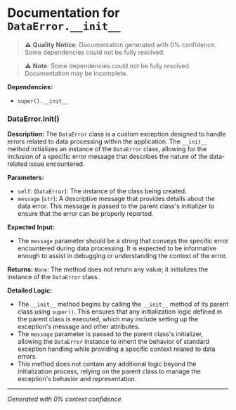 # Documentation for `DataError.__init__`

> ⚠️ **Quality Notice**: Documentation generated with 0% confidence. Some dependencies could not be fully resolved.


> ⚠️ **Note**: Some dependencies could not be fully resolved. Documentation may be incomplete.

**Dependencies:**
- `super().__init__`
### DataError.__init__()

**Description:**
The `DataError` class is a custom exception designed to handle errors related to data processing within the application. The `__init__` method initializes an instance of the `DataError` class, allowing for the inclusion of a specific error message that describes the nature of the data-related issue encountered.

**Parameters:**
- `self`: (`DataError`): The instance of the class being created.
- `message` (`str`): A descriptive message that provides details about the data error. This message is passed to the parent class's initializer to ensure that the error can be properly reported.

**Expected Input:**
- The `message` parameter should be a string that conveys the specific error encountered during data processing. It is expected to be informative enough to assist in debugging or understanding the context of the error.

**Returns:**
`None`: The method does not return any value; it initializes the instance of the `DataError` class.

**Detailed Logic:**
- The `__init__` method begins by calling the `__init__` method of its parent class using `super()`. This ensures that any initialization logic defined in the parent class is executed, which may include setting up the exception's message and other attributes.
- The `message` parameter is passed to the parent class's initializer, allowing the `DataError` instance to inherit the behavior of standard exception handling while providing a specific context related to data errors.
- This method does not contain any additional logic beyond the initialization process, relying on the parent class to manage the exception's behavior and representation.

---
*Generated with 0% context confidence*
